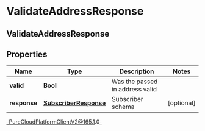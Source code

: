 # ValidateAddressResponse

## ValidateAddressResponse

## Properties

|Name | Type | Description | Notes|
|------------ | ------------- | ------------- | -------------|
| **valid** | **Bool** | Was the passed in address valid | |
| **response** | [**SubscriberResponse**](SubscriberResponse) | Subscriber schema | [optional] |



_PureCloudPlatformClientV2@165.1.0_
